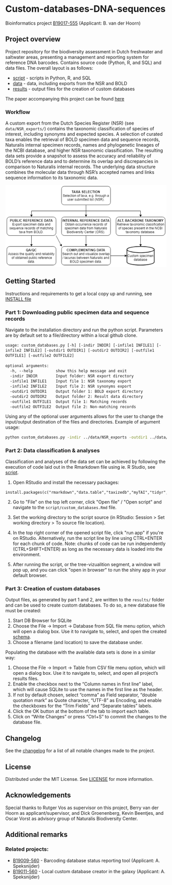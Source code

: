 # Custom-databases-DNA-sequences
Bioinformatics project [B19017-555](https://docs.google.com/spreadsheets/d/1AiUIVsS8jiUE9vmRnP7cdBWNx_Q59V0t9vxko5U51es/edit#gid=420939240)
 (Applicant: B. van der Hoorn)


<!-- ABOUT THE PROJECT -->
## Project overview

Project repository for the biodiversity assessment in Dutch freshwater and saltwater areas, presenting a management and reporting system for reference DNA barcodes. Contains source code (Python, R, and SQL) and data files. The overall layout is as follows:

- [script](script) - scripts in Python, R, and SQL
- [data](data) - data, including exports from the NSR and BOLD
- [results](results) - output files for the creation of custom databases

The paper accompanying this project can be found [here](https://github.com/naturalis/Custom-databases-DNA-sequences/blob/master/Custom%20Databases%20DNA%20Sequences.pdf)

### Workflow
A custom export from the Dutch Species Register (NSR) (see `data/NSR_exports/`) contains the taxonomic classification of species of interest, including synonyms and expected species. A selection of curated taxa enables the retrieval of BOLD specimen data and sequence records, Naturalis internal specimen records, names and phylogenetic lineages of the NCBI database, and higher NSR taxonomic classification. The resulting data sets provide a snapshot to assess the accuracy and reliability of BOLD’s reference data and to determine its overlap and discrepancies in comparison to Naturalis internal records. The underlying data structure combines the molecular data through NSR’s accepted names and links sequence information to its taxonomic data.

![Workflow](https://github.com/naturalis/Custom-databases-DNA-sequences/blob/master/script/Workflow.png?raw=true)


<!-- GETTING STARTED -->
## Getting Started

Instructions and requirements to get a local copy up and running, see [INSTALL file](INSTALL.md)

### Part 1: Downloading public specimen data and sequence records

Navigate to the installation directory and run the python script. Parameters are by default set to a file/directory within a local github clone.

```
usage: custom_databases.py [-h] [-indir INDIR] [-infile1 INFILE1] [-infile2 INFILE2] [-outdir1 OUTDIR1] [-outdir2 OUTDIR2] [-outfile1 OUTFILE1] [-outfile2 OUTFILE2]

optional arguments:
  -h, --help          show this help message and exit
  -indir INDIR        Input folder: NSR export directory
  -infile1 INFILE1    Input file 1: NSR taxonomy export
  -infile2 INFILE2    Input file 2: NSR synonyms export
  -outdir1 OUTDIR1    Output folder 1: BOLD export directory
  -outdir2 OUTDIR2    Output folder 2: Result data directory
  -outfile1 OUTFILE1  Output file 1: Matching records
  -outfile2 OUTFILE2  Output file 2: Non-matching records
```

Using any of the optional user arguments allows for the user to change the input/output destination of the files and directories. Example of argument usage:

```sh
python custom_databases.py -indir ../data/NSR_exports -outdir1 ../data/BOLD_exports -outdir2 ../data/TSV_files -outfile1 match.tsv -outfile2 mismatch.tsv
```

### Part 2: Data classification & analyses

Classification and analyses of the data set can be achieved by following the execution of code laid out in the Rmarkdown file using ie. R Studio, see [script](script).

1. Open RStudio and install the necessary packages:
```
install.packages(c("rmarkdown","data.table","taxizedb","myTAI","tidyr","shiny","DT","plyr","dplyr","stringr","d3Tree","billboarder","nbaR"))
```

2. Go to "File" on the top left corner, click "Open file" / "Open script" and navigate to the `script/custom_databases.Rmd` file.

3. Set the working directory to the script source (in RStudio: Session > Set working directory > To source file location).

4. In the top right corner of the opened script file, click "run app" if you're on RStudio. Alternatively, run the script line by line using CTRL+ENTER for each chunk of code. Note: chunks of code can be run independently (CTRL+SHIFT+ENTER) as long as the necessary data is loaded into the environment.

5. After running the script, or the tree-vizualition segment, a window will pop up, and you can click "open in browser" to run the shiny app in your default browser.

### Part 3: Creation of custom databases

Output files, as generated by part 1 and 2, are written to the `results/` folder and can be used to create custom databases. To do so, a new database file must be created:

1. Start DB Browser for SQLite
2. Choose the File -> Import -> Database from SQL file menu option, which will open a dialog box. Use it to navigate to, select, and open the created [schema](script/schema.sql).
3. Choose a filename (and location) to save the database under.

Populating the database with the available data sets is done in a similar way:

1. Choose the File -> Import -> Table from CSV file menu option, which will open a dialog box. Use it to navigate to, select, and open all project’s results files.
2. Enable the checkbox next to the “Column names in first line” label, which will cause SQLite to use the names in the first line as the header.
3. If not by default chosen, select “comma” as Field separator, “double quotation mark” as Quote character, “UTF-8” as Encoding, and enable the checkboxes for the “Trim Fields” and “Separate tables” labels.
4. Click the OK button at the bottom of the tab to import each table.
5. Click on “Write Changes” or press “Ctrl+S” to commit the changes to the database file.


<!-- CHANGELOG -->
## Changelog

See the [changelog](CHANGES.md) for a list of all notable changes made to the project.


<!-- LICENSE -->
## License

Distributed under the MIT License. See [LICENSE](LICENSE) for more information.


<!-- Acknowledgements -->
## Acknowledgements
Special thanks to Rutger Vos as supervisor on this project, Berry van der Hoorn as applicant/supervisor, and Dick Groenenberg, Kevin Beentjes, and Oscar Vorst as advisory group of Naturalis Biodiversity Center.


<!-- Additional remarks -->
## Additional remarks
### Related projects:
- [B19009-560](https://docs.google.com/spreadsheets/d/1ZPdazHaaNi29q7tpruxqp_EYCcA-hNZnx6c2bqjQaq8/edit#gid=420939240) - Barcoding database status reporting tool (Applicant: A. Speksnijder)
- [B19011-560](https://docs.google.com/spreadsheets/d/16KGTSKY5OtizeFCqsoc0rCyX7rQfVMGZabcmB-D2rkA/edit#gid=420939240) - Local custom database creator in the galaxy (Applicant: A. Speksnijder)
